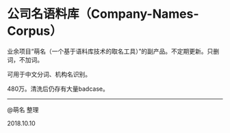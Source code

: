 # 公司名语料库（Company-Names-Corpus）
业余项目“萌名（一个基于语料库技术的取名工具）”的副产品。不定期更新。只删词，不加词。

可用于中文分词、机构名识别。

480万。清洗后仍存有大量badcase。

---

@萌名 整理

2018.10.10
